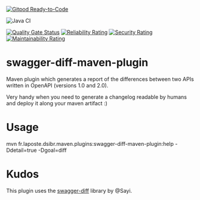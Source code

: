 [![Gitpod Ready-to-Code](https://img.shields.io/badge/Gitpod-Ready--to--Code-blue?logo=gitpod)](https://gitpod.io/#https://github.com/herve-brun/swagger-diff-maven-plugin) 

![Java CI](https://github.com/herve-brun/swagger-diff-maven-plugin/workflows/Java%20CI/badge.svg)

[![Quality Gate Status](https://sonarcloud.io/api/project_badges/measure?project=herve-brun_swagger-diff-maven-plugin&metric=alert_status)](https://sonarcloud.io/dashboard?id=herve-brun_swagger-diff-maven-plugin) [![Reliability Rating](https://sonarcloud.io/api/project_badges/measure?project=herve-brun_swagger-diff-maven-plugin&metric=reliability_rating)](https://sonarcloud.io/dashboard?id=herve-brun_swagger-diff-maven-plugin) [![Security Rating](https://sonarcloud.io/api/project_badges/measure?project=herve-brun_swagger-diff-maven-plugin&metric=security_rating)](https://sonarcloud.io/dashboard?id=herve-brun_swagger-diff-maven-plugin) [![Maintainability Rating](https://sonarcloud.io/api/project_badges/measure?project=herve-brun_swagger-diff-maven-plugin&metric=sqale_rating)](https://sonarcloud.io/dashboard?id=herve-brun_swagger-diff-maven-plugin)

# swagger-diff-maven-plugin

Maven plugin which generates a report of the differences between two APIs written in OpenAPI (versions 1.0 and 2.0).

Very handy when you need to generate a changelog readable by humans and deploy it along your maven artifact :)

# Usage

mvn fr.laposte.dsibr.maven.plugins:swagger-diff-maven-plugin:help -Ddetail=true -Dgoal=diff

# Kudos

This plugin uses the [swagger-diff](https://github.com/Sayi/swagger-diff) library by @Sayi.